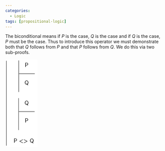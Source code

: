 ```yaml
---
categories:
  - Logic 
tags: [propositional-logic]
---
```

The biconditional means if $P$ is the case, $Q$ is the case and if $Q$ is the case, $P$ must be the case. Thus to introduce this operator we must demonstrate both that $Q$ follows from $P$ and that $P$ follows from $Q$. We do this via two sub-proofs. 

![bi-intro.png](../img/bi-intro.png)
